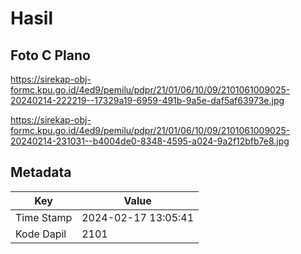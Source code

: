 # Hasil

## Foto C Plano

https://sirekap-obj-formc.kpu.go.id/4ed9/pemilu/pdpr/21/01/06/10/09/2101061009025-20240214-222219--17329a19-6959-491b-9a5e-daf5af63973e.jpg

https://sirekap-obj-formc.kpu.go.id/4ed9/pemilu/pdpr/21/01/06/10/09/2101061009025-20240214-231031--b4004de0-8348-4595-a024-9a2f12bfb7e8.jpg


## Metadata

| Key        | Value               |
| ---------- | ------------------- |
| Time Stamp | 2024-02-17 13:05:41 |
| Kode Dapil | 2101                |



